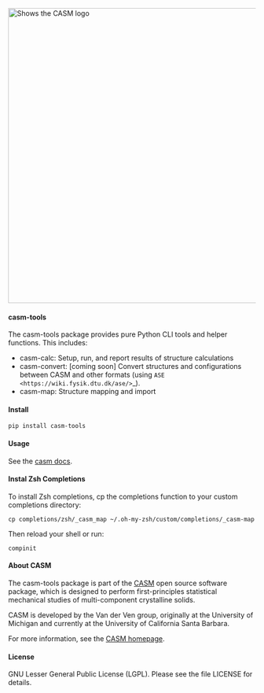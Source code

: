 <img alt="Shows the CASM logo" src="https://raw.githubusercontent.com/prisms-center/CASMcode_global/main/python/doc/_static/logo.svg" width="600" />

#### casm-tools

The casm-tools package provides pure Python CLI tools and helper functions. This includes:

- casm-calc: Setup, run, and report results of structure calculations
- casm-convert: [coming soon] Convert structures and configurations between CASM and
  other formats (using `ASE <https://wiki.fysik.dtu.dk/ase/>`_).
- casm-map: Structure mapping and import


#### Install

    pip install casm-tools


#### Usage

See the [casm docs](https://prisms-center.github.io/CASMcode_pydocs/casm/overview/latest/).


#### Instal Zsh Completions

To install Zsh completions, cp the completions function to your custom completions directory:

    cp completions/zsh/_casm_map ~/.oh-my-zsh/custom/completions/_casm-map

Then reload your shell or run:

    compinit


#### About CASM

The casm-tools package is part of the [CASM](https://prisms-center.github.io/CASMcode_docs/) open source software package, which is designed to perform first-principles statistical mechanical studies of multi-component crystalline solids.

CASM is developed by the Van der Ven group, originally at the University of Michigan and currently at the University of California Santa Barbara.

For more information, see the [CASM homepage](https://prisms-center.github.io/CASMcode_docs/).


#### License

GNU Lesser General Public License (LGPL). Please see the file LICENSE for details.

